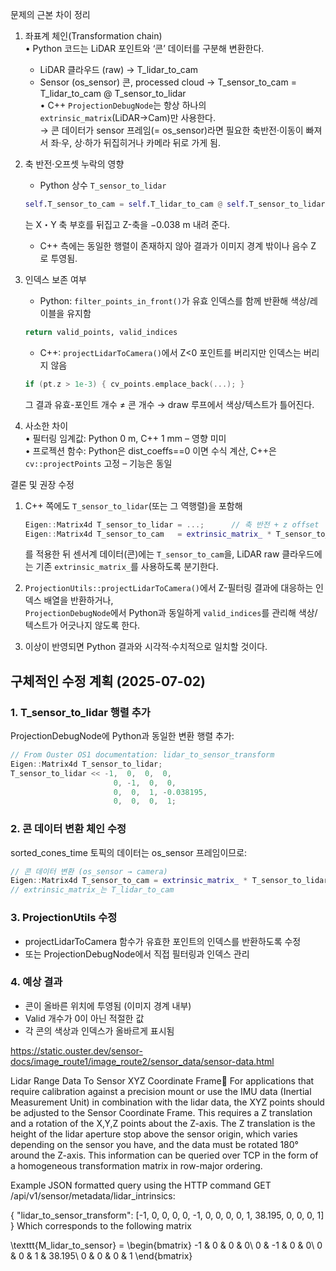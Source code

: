 문제의 근본 차이 정리
1. 좌표계 체인(Transformation chain)  
   • Python 코드는 LiDAR 포인트와 ‘콘’ 데이터를 구분해 변환한다.  
     - LiDAR 클라우드 (raw) → T_lidar_to_cam  
     - Sensor (os_sensor) 콘, processed cloud → T_sensor_to_cam = T_lidar_to_cam @ T_sensor_to_lidar  
   • C++ `ProjectionDebugNode`는 항상 하나의 `extrinsic_matrix`(LiDAR→Cam)만 사용한다.  
     → 콘 데이터가 sensor 프레임(= os_sensor)라면 필요한 축반전·이동이 빠져서 좌·우, 상·하가 뒤집히거나 카메라 뒤로 가게 됨.

2. 축 반전‧오프셋 누락의 영향  
   - Python 상수 `T_sensor_to_lidar`  
   ```203:206:ros2_camera_lidar_fusion/ros2_camera_lidar_fusion/project_dual_cameras_points.py
   self.T_sensor_to_cam = self.T_lidar_to_cam @ self.T_sensor_to_lidar
   ```  
   는 X・Y 축 부호를 뒤집고 Z-축을 −0.038 m 내려 준다.  
   - C++ 측에는 동일한 행렬이 존재하지 않아 결과가 이미지 경계 밖이나 음수 Z 로 투영됨.

3. 인덱스 보존 여부  
   - Python: `filter_points_in_front()`가 유효 인덱스를 함께 반환해 색상/레이블을 유지함  
   ```28:63:ros2_camera_lidar_fusion/ros2_camera_lidar_fusion/project_dual_cameras_points.py
   return valid_points, valid_indices
   ```  
   - C++: `projectLidarToCamera()`에서 Z<0 포인트를 버리지만 인덱스는 버리지 않음  
   ```1:34:calico/src/utils/projection_utils.cpp
   if (pt.z > 1e-3) { cv_points.emplace_back(...); }
   ```  
   그 결과 유효-포인트 개수 ≠ 콘 개수 → draw 루프에서 색상/텍스트가 틀어진다.

4. 사소한 차이  
   • 필터링 임계값: Python 0 m, C++ 1 mm – 영향 미미  
   • 프로젝션 함수: Python은 dist_coeffs==0 이면 수식 계산, C++은 `cv::projectPoints` 고정 – 기능은 동일

결론 및 권장 수정
1. C++ 쪽에도 `T_sensor_to_lidar`(또는 그 역행렬)​을 포함해  
   ```cpp
   Eigen::Matrix4d T_sensor_to_lidar = ...;      // 축 반전 + z offset
   Eigen::Matrix4d T_sensor_to_cam   = extrinsic_matrix_ * T_sensor_to_lidar;
   ```  
   를 적용한 뒤 센서계 데이터(콘)에는 `T_sensor_to_cam`을, LiDAR raw 클라우드에는 기존 `extrinsic_matrix_`를 사용하도록 분기한다.

2. `ProjectionUtils::projectLidarToCamera()`에서 Z-필터링 결과에 대응하는 인덱스 배열을 반환하거나,  
   `ProjectionDebugNode`에서 Python과 동일하게 `valid_indices`를 관리해 색상/텍스트가 어긋나지 않도록 한다.

3. 이상이 반영되면 Python 결과와 시각적·수치적으로 일치할 것이다.

## 구체적인 수정 계획 (2025-07-02)

### 1. T_sensor_to_lidar 행렬 추가
ProjectionDebugNode에 Python과 동일한 변환 행렬 추가:
```cpp
// From Ouster OS1 documentation: lidar_to_sensor_transform
Eigen::Matrix4d T_sensor_to_lidar;
T_sensor_to_lidar << -1,  0,  0,  0,
                       0, -1,  0,  0,
                       0,  0,  1, -0.038195,
                       0,  0,  0,  1;
```

### 2. 콘 데이터 변환 체인 수정
sorted_cones_time 토픽의 데이터는 os_sensor 프레임이므로:
```cpp
// 콘 데이터 변환 (os_sensor → camera)
Eigen::Matrix4d T_sensor_to_cam = extrinsic_matrix_ * T_sensor_to_lidar;
// extrinsic_matrix_는 T_lidar_to_cam
```

### 3. ProjectionUtils 수정
- projectLidarToCamera 함수가 유효한 포인트의 인덱스를 반환하도록 수정
- 또는 ProjectionDebugNode에서 직접 필터링과 인덱스 관리

### 4. 예상 결과
- 콘이 올바른 위치에 투영됨 (이미지 경계 내부)
- Valid 개수가 0이 아닌 적절한 값
- 각 콘의 색상과 인덱스가 올바르게 표시됨

https://static.ouster.dev/sensor-docs/image_route1/image_route2/sensor_data/sensor-data.html

Lidar Range Data To Sensor XYZ Coordinate Frame
For applications that require calibration against a precision mount or use the IMU data (Inertial Measurement Unit) in combination with the lidar data, the XYZ points should be adjusted to the Sensor Coordinate Frame. This requires a Z translation and a rotation of the X,Y,Z points about the Z-axis. The Z translation is the height of the lidar aperture stop above the sensor origin, which varies depending on the sensor you have, and the data must be rotated 180° around the Z-axis. This information can be queried over TCP in the form of a homogeneous transformation matrix in row-major ordering.

Example JSON formatted query using the HTTP command GET /api/v1/sensor/metadata/lidar_intrinsics:

{
  "lidar_to_sensor_transform": [-1, 0, 0, 0, 0, -1, 0, 0, 0, 0, 1, 38.195, 0, 0, 0, 1]
}
Which corresponds to the following matrix

\texttt{M\_lidar\_to\_sensor} = \begin{bmatrix}
-1 & 0 & 0 & 0\\
0 & -1 & 0 & 0\\
0 & 0 & 1 & 38.195\\
0 & 0 & 0 & 1
\end{bmatrix}


